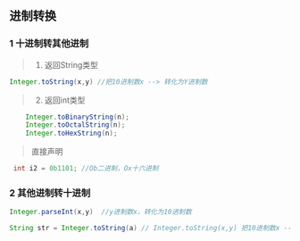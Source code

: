 ## 进制转换

### 1 十进制转其他进制

> 1. 返回String类型

``` java
Integer.toString(x,y) //把10进制数x --> 转化为Y进制数
```

> 2. 返回int类型

``` java
	Integer.toBinaryString(n);
	Integer.toOctalString(n);
	Integer.toHexString(n);
```

> 直接声明

``` java
 int i2 = 0b1101; //Ob二进制，Ox十六进制
```



### 2 其他进制转十进制

> 

``` java
Integer.parseInt(x,y)  //y进制数x，转化为10进制数
```

> 

``` java
String str = Integer.toString(a) // Integer.toString(x,y) 把10进制数x --> 转化为Y进制数
```

